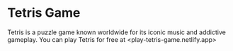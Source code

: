 # Tetris Game
Tetris is a puzzle game known worldwide for its iconic music and addictive gameplay. You can play Tetris for free at <play-tetris-game.netlify.app>


